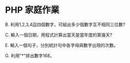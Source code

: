 # PHP 家庭作業


<!--A. 用星號疊出星狀塔-->


B. 利用1,2,3,4這四個數字，可組出多少個數字互不相同三位數?


C. 輸入一個日期，用程式計算出當天是當年度的第幾天?


<!--D. 水仙花數 = 三位數各數字的立方和等於該數(例如:153)，請寫程式列出所有的水仙花數。-->


E. 輸入一個句子，分別統計句中各字母與數字出現的次數。


<!--F. 有一個球從 100 公尺處落下，每次落地都反彈至原高度的二分之一，請問它第五次落地後，會反彈到多高?-->


G. 利用"*"排出數字168。

